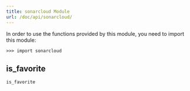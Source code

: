 ```yaml
---
title: sonarcloud Module
url: /doc/api/sonarcloud/
---
```




In order to use the functions provided by this module, you need to import this module:

```kalk
>>> import sonarcloud
```

## is_favorite

`is_favorite`

